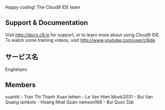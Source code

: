 Happy coding!
The Cloud9 IDE team


## Support & Documentation

Visit http://docs.c9.io for support, or to learn more about using Cloud9 IDE. 
To watch some training videos, visit http://www.youtube.com/user/c9ide

## サービス名

Englishpro

## Members

xuanttt - Tran Thi Thanh Xuan
lehien  - Le Van Hien
Mook2031 - Bui Van Quang
iamkots - Hoang Nhat Quan
namson168 - Bui Quoc Dat


